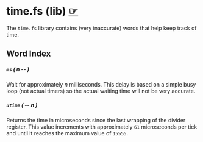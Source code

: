 # time.fs (lib) [☞](https://github.com/ams-hackers/gbforth/blob/master/lib/time.fs)

The `time.fs` library contains (very inaccurate) words that help keep track of time.

## Word Index

##### `ms` _( n -- )_

Wait for approximately _n_ milliseconds. This delay is based on a simple busy
loop (not actual timers) so the actual waiting time will not be very accurate.

##### `utime` _( -- n )_

Returns the time in microseconds since the last wrapping of the divider
register. This value increments with approximately `61` microseconds per tick
and until it reaches the maximum value of `15555`.
